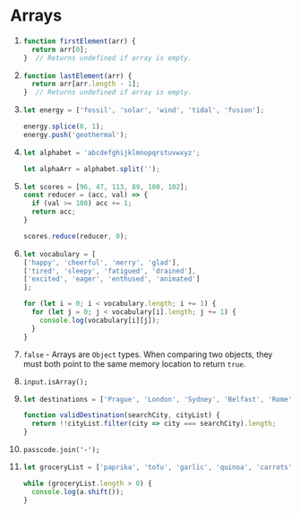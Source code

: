 # Arrays

1. ```js
   function firstElement(arr) {
     return arr[0];
   }  // Returns undefined if array is empty.
   ```

2. ```js
   function lastElement(arr) {
     return arr[arr.length - 1];
   }  // Returns undefined if array is empty.
   ```

3. ```js
   let energy = ['fossil', 'solar', 'wind', 'tidal', 'fusion'];

   energy.splice(0, 1);
   energy.push('geothermal');
   ```

4. ```js
   let alphabet = 'abcdefghijklmnopqrstuvwxyz';

   let alphaArr = alphabet.split('');
   ```

5. ```js
   let scores = [96, 47, 113, 89, 100, 102];
   const reducer = (acc, val) => {
     if (val >= 100) acc += 1;
     return acc;
   }

   scores.reduce(reducer, 0);
   ```

6. ```js
   let vocabulary = [
   ['happy', 'cheerful', 'merry', 'glad'],
   ['tired', 'sleepy', 'fatigued', 'drained'],
   ['excited', 'eager', 'enthused', 'animated']
   ];
   
   for (let i = 0; i < vocabulary.length; i += 1) {
     for (let j = 0; j < vocabulary[i].length; j += 1) {
       console.log(vocabulary[i][j]);
     }
   }
   ```

7. `false` - Arrays are `Object` types. When comparing two objects, they must both point to the same memory location to return `true`.

8. `input.isArray();`

9. ```js
   let destinations = ['Prague', 'London', 'Sydney', 'Belfast', 'Rome', 'Aruba', 'Paris', 'Bora Bora', 'Barcelona', 'Rio de Janeiro', 'Marrakesh', 'New York City'];

   function validDestination(searchCity, cityList) {
     return !!cityList.filter(city => city === searchCity).length;
   }
   ```

10. `passcode.join('-');`

11. ```js
    let groceryList = ['paprika', 'tofu', 'garlic', 'quinoa', 'carrots', 'broccoli', 'hummus'];

    while (groceryList.length > 0) {
      console.log(a.shift());
    }
    ```